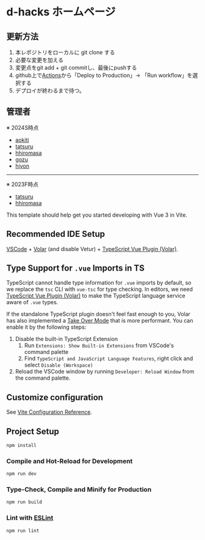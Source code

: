 # d-hacks ホームページ

## 更新方法
1. 本レポジトリをローカルに git clone する
2. 必要な変更を加える
3. 変更点をgit add + git commitし、最後にpushする
4. github上で[Actions](https://github.com/nkzwlab/dhacks-site/actions)から「Deploy to Production」-> 「Run workflow」を選択する
5. デプロイが終わるまで待つ。

## 管理者
※ 2024S時点
- [aokiti](https://github.com/sakusaku3939)
- [tatsuru](https://github.com/s19514tt)
- [hhiromasa](https://github.com/Hiromasa-H)
- [gozu](https://github.com/KentarouGotou)
- [hiyon](https://github.com/hiyon)
---
※ 2023F時点
- [tatsuru](https://github.com/s19514tt)
- [hhiromasa](https://github.com/Hiromasa-H)


This template should help get you started developing with Vue 3 in Vite.

## Recommended IDE Setup

[VSCode](https://code.visualstudio.com/) + [Volar](https://marketplace.visualstudio.com/items?itemName=Vue.volar) (and disable Vetur) + [TypeScript Vue Plugin (Volar)](https://marketplace.visualstudio.com/items?itemName=Vue.vscode-typescript-vue-plugin).

## Type Support for `.vue` Imports in TS

TypeScript cannot handle type information for `.vue` imports by default, so we replace the `tsc` CLI with `vue-tsc` for type checking. In editors, we need [TypeScript Vue Plugin (Volar)](https://marketplace.visualstudio.com/items?itemName=Vue.vscode-typescript-vue-plugin) to make the TypeScript language service aware of `.vue` types.

If the standalone TypeScript plugin doesn't feel fast enough to you, Volar has also implemented a [Take Over Mode](https://github.com/johnsoncodehk/volar/discussions/471#discussioncomment-1361669) that is more performant. You can enable it by the following steps:

1. Disable the built-in TypeScript Extension
    1) Run `Extensions: Show Built-in Extensions` from VSCode's command palette
    2) Find `TypeScript and JavaScript Language Features`, right click and select `Disable (Workspace)`
2. Reload the VSCode window by running `Developer: Reload Window` from the command palette.

## Customize configuration

See [Vite Configuration Reference](https://vitejs.dev/config/).

## Project Setup

```sh
npm install
```

### Compile and Hot-Reload for Development

```sh
npm run dev
```

### Type-Check, Compile and Minify for Production

```sh
npm run build
```

### Lint with [ESLint](https://eslint.org/)

```sh
npm run lint
```
